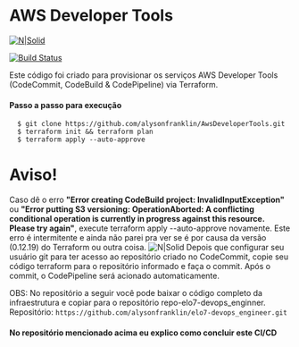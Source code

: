 # AWS Developer Tools

[![N|Solid](https://miro.medium.com/max/1568/1*DqldXuoO53SQrT137Op4IQ.png)](https://www.linkedin.com/in/alysonfranklin/)

[![Build Status](https://travis-ci.org/joemccann/dillinger.svg?branch=master)](https://www.linkedin.com/in/alysonfranklin/)

Este código foi criado para provisionar os serviços AWS Developer Tools (CodeCommit, CodeBuild & CodePipeline) via Terraform.


#### Passo a passo para execução
```
  $ git clone https://github.com/alysonfranklin/AwsDeveloperTools.git
  $ terraform init && terraform plan
  $ terraform apply --auto-approve
```
# Aviso!
Caso dê o erro **"Error creating CodeBuild project: InvalidInputException"** ou **"Error putting S3 versioning: OperationAborted: A conflicting conditional operation is currently in progress against this resource. Please try again"**, execute terraform apply --auto-approve novamente. Este erro é intermitente e ainda não parei pra ver se é por causa da versão (0.12.19) do Terraform ou outra coisa.
![N|Solid](https://i.imgur.com/uqI5LLD.png)
Depois que configurar seu usuário git para ter acesso ao repositório criado no CodeCommit, copie seu código terraform para o repositório informado e faça o commit. Após o commit, o CodePipeline será acionado automaticamente.

OBS: No repositório a seguir você pode baixar o código completo da infraestrutura e copiar para o repositório repo-elo7-devops_enginner.
Repositório: ```https://github.com/alysonfranklin/elo7-devops_engineer.git```

#### No repositório mencionado acima eu explico como concluir este CI/CD

